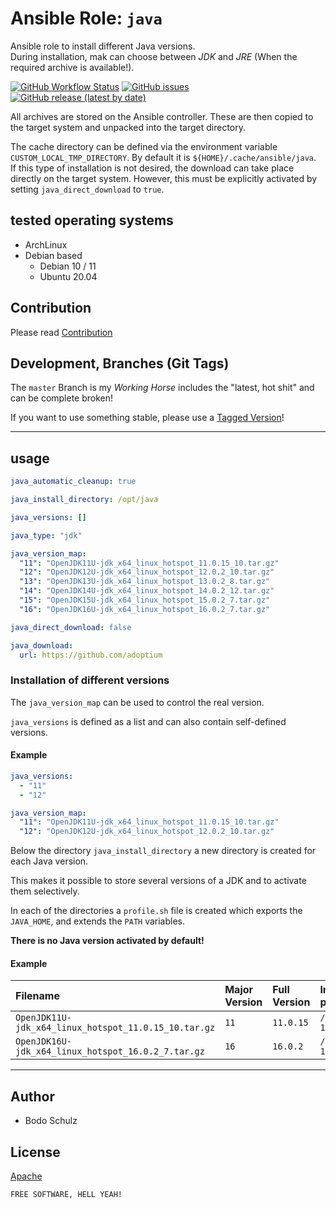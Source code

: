 
# Ansible Role:  `java`

Ansible role to install different Java versions.  
During installation, mak can choose between *JDK* and *JRE* (When the required archive is available!).


[![GitHub Workflow Status](https://img.shields.io/github/workflow/status/bodsch/ansible-java/CI)][ci]
[![GitHub issues](https://img.shields.io/github/issues/bodsch/ansible-java)][issues]
[![GitHub release (latest by date)](https://img.shields.io/github/v/release/bodsch/ansible-java)][releases]

[ci]: https://github.com/bodsch/ansible-java/actions
[issues]: https://github.com/bodsch/ansible-java/issues?q=is%3Aopen+is%3Aissue
[releases]: https://github.com/bodsch/ansible-java/releases


All archives are stored on the Ansible controller. These are then copied to the target system and unpacked into the target directory.

The cache directory can be defined via the environment variable `CUSTOM_LOCAL_TMP_DIRECTORY`. 
By default it is `${HOME}/.cache/ansible/java`.  
If this type of installation is not desired, the download can take place directly on the target system. 
However, this must be explicitly activated by setting `java_direct_download` to `true`.


## tested operating systems

* ArchLinux
* Debian based
    - Debian 10 / 11
    - Ubuntu 20.04

## Contribution

Please read [Contribution](CONTRIBUTING.md)

## Development,  Branches (Git Tags)

The `master` Branch is my *Working Horse* includes the "latest, hot shit" and can be complete broken!

If you want to use something stable, please use a [Tagged Version](https://gitlab.com/bodsch/ansible-java/-/tags)!

---

## usage

```yaml
java_automatic_cleanup: true

java_install_directory: /opt/java

java_versions: []

java_type: "jdk"

java_version_map:
  "11": "OpenJDK11U-jdk_x64_linux_hotspot_11.0.15_10.tar.gz"
  "12": "OpenJDK12U-jdk_x64_linux_hotspot_12.0.2_10.tar.gz"
  "13": "OpenJDK13U-jdk_x64_linux_hotspot_13.0.2_8.tar.gz"
  "14": "OpenJDK14U-jdk_x64_linux_hotspot_14.0.2_12.tar.gz"
  "15": "OpenJDK15U-jdk_x64_linux_hotspot_15.0.2_7.tar.gz"
  "16": "OpenJDK16U-jdk_x64_linux_hotspot_16.0.2_7.tar.gz"

java_direct_download: false

java_download:
  url: https://github.com/adoptium
```

### Installation of different versions

The `java_version_map` can be used to control the real version.

`java_versions` is defined as a list and can also contain self-defined versions.

#### Example

```yaml
java_versions:
  - "11"
  - "12"

java_version_map:
  "11": "OpenJDK11U-jdk_x64_linux_hotspot_11.0.15_10.tar.gz"
  "12": "OpenJDK12U-jdk_x64_linux_hotspot_12.0.2_10.tar.gz"
```

Below the directory `java_install_directory` a new directory is created for each Java version.

This makes it possible to store several versions of a JDK and to activate them selectively.

In each of the directories a `profile.sh` file is created which exports the `JAVA_HOME`,
and extends the `PATH` variables.

**There is no Java version activated by default!**


#### Example

| Filename | Major Version | Full Version | Installation path | Comments |
| :-----     | :-----        | :-----       | :-----         | :--- |
| `OpenJDK11U-jdk_x64_linux_hotspot_11.0.15_10.tar.gz` | `11` | `11.0.15`   | `/opt/java/jdk-11.0.15`   | |
| `OpenJDK16U-jdk_x64_linux_hotspot_16.0.2_7.tar.gz`   | `16` | `16.0.2`    | `/opt/java/jdk-16.0.2`    | |


---

## Author

- Bodo Schulz

## License

[Apache](LICENSE)

`FREE SOFTWARE, HELL YEAH!`
